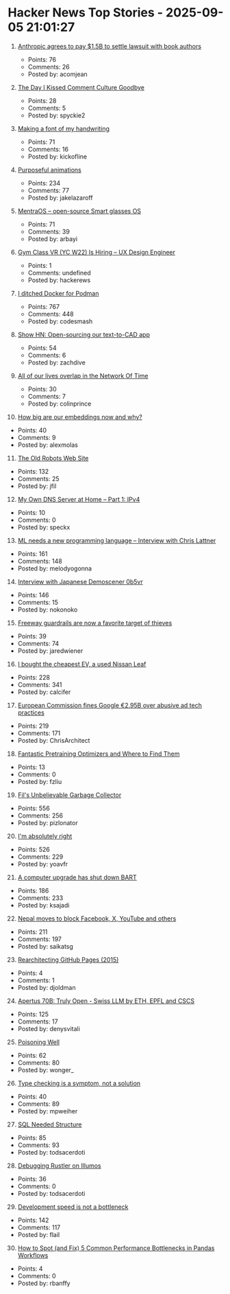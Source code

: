 # Hacker News Top Stories - 2025-09-05 21:01:27

1. [Anthropic agrees to pay $1.5B to settle lawsuit with book authors](https://www.nytimes.com/2025/09/05/technology/anthropic-settlement-copyright-ai.html?unlocked_article_code=1.jk8.bTTt.Zir9wmtPaTp2&smid=url-share)
   - Points: 76
   - Comments: 26
   - Posted by: acomjean

2. [The Day I Kissed Comment Culture Goodbye](https://sustainableviews.substack.com/p/the-day-i-kissed-comment-culture)
   - Points: 28
   - Comments: 5
   - Posted by: spyckie2

3. [Making a font of my handwriting](https://chameth.com/making-a-font-of-my-handwriting/)
   - Points: 71
   - Comments: 16
   - Posted by: kickofline

4. [Purposeful animations](https://emilkowal.ski/ui/you-dont-need-animations)
   - Points: 234
   - Comments: 77
   - Posted by: jakelazaroff

5. [MentraOS – open-source Smart glasses OS](https://github.com/Mentra-Community/MentraOS)
   - Points: 71
   - Comments: 39
   - Posted by: arbayi

6. [Gym Class VR (YC W22) Is Hiring – UX Design Engineer](https://www.ycombinator.com/companies/gym-class-by-irl-studios/jobs/ywXHGBv-ux-design-engineer-senior-staff-principal)
   - Points: 1
   - Comments: undefined
   - Posted by: hackerews

7. [I ditched Docker for Podman](https://codesmash.dev/why-i-ditched-docker-for-podman-and-you-should-too)
   - Points: 767
   - Comments: 448
   - Posted by: codesmash

8. [Show HN: Open-sourcing our text-to-CAD app](https://github.com/Adam-CAD/CADAM)
   - Points: 54
   - Comments: 6
   - Posted by: zachdive

9. [All of our lives overlap in the Network Of Time](https://networkoftime.com/)
   - Points: 30
   - Comments: 7
   - Posted by: colinprince

10. [How big are our embeddings now and why?](https://vickiboykis.com/2025/09/01/how-big-are-our-embeddings-now-and-why/)
   - Points: 40
   - Comments: 9
   - Posted by: alexmolas

11. [The Old Robots Web Site](https://www.theoldrobots.com/index2.html)
   - Points: 132
   - Comments: 25
   - Posted by: jfil

12. [My Own DNS Server at Home – Part 1: IPv4](https://jan.wildeboer.net/2025/08/My-DNS-Part-1/)
   - Points: 10
   - Comments: 0
   - Posted by: speckx

13. [ML needs a new programming language – Interview with Chris Lattner](https://signalsandthreads.com/why-ml-needs-a-new-programming-language/)
   - Points: 161
   - Comments: 148
   - Posted by: melodyogonna

14. [Interview with Japanese Demoscener 0b5vr](https://6octaves.com/2025/09/interview-with-demoscener-0b5vr.html)
   - Points: 146
   - Comments: 15
   - Posted by: nokonoko

15. [Freeway guardrails are now a favorite target of thieves](https://laist.com/news/transportation/guardrails-aluminum-theft)
   - Points: 39
   - Comments: 74
   - Posted by: jaredwiener

16. [I bought the cheapest EV, a used Nissan Leaf](https://www.jeffgeerling.com/blog/2025/i-bought-cheapest-ev-used-nissan-leaf)
   - Points: 228
   - Comments: 341
   - Posted by: calcifer

17. [European Commission fines Google €2.95B over abusive ad tech practices](https://ec.europa.eu/commission/presscorner/detail/en/ip_25_1992)
   - Points: 219
   - Comments: 171
   - Posted by: ChrisArchitect

18. [Fantastic Pretraining Optimizers and Where to Find Them](https://arxiv.org/abs/2509.02046)
   - Points: 13
   - Comments: 0
   - Posted by: fzliu

19. [Fil's Unbelievable Garbage Collector](https://fil-c.org/fugc)
   - Points: 556
   - Comments: 256
   - Posted by: pizlonator

20. [I'm absolutely right](https://absolutelyright.lol/)
   - Points: 526
   - Comments: 229
   - Posted by: yoavfr

21. [A computer upgrade has shut down BART](https://www.bart.gov/news/articles/2025/news20250905)
   - Points: 186
   - Comments: 233
   - Posted by: ksajadi

22. [Nepal moves to block Facebook, X, YouTube and others](https://www.aljazeera.com/news/2025/9/4/nepal-moves-to-block-facebook-x-youtube-and-others)
   - Points: 211
   - Comments: 197
   - Posted by: saikatsg

23. [Rearchitecting GitHub Pages (2015)](https://github.blog/news-insights/rearchitecting-github-pages/)
   - Points: 4
   - Comments: 1
   - Posted by: djoldman

24. [Apertus 70B: Truly Open - Swiss LLM by ETH, EPFL and CSCS](https://huggingface.co/swiss-ai/Apertus-70B-2509)
   - Points: 125
   - Comments: 17
   - Posted by: denysvitali

25. [Poisoning Well](https://heydonworks.com/article/poisoning-well/)
   - Points: 62
   - Comments: 80
   - Posted by: wonger_

26. [Type checking is a symptom, not a solution](https://programmingsimplicity.substack.com/p/type-checking-is-a-symptom-not-a)
   - Points: 40
   - Comments: 89
   - Posted by: mpweiher

27. [SQL Needed Structure](https://www.scattered-thoughts.net/writing/sql-needed-structure/)
   - Points: 85
   - Comments: 93
   - Posted by: todsacerdoti

28. [Debugging Rustler on Illumos](https://system-illumination.org/01-rustler.html)
   - Points: 36
   - Comments: 0
   - Posted by: todsacerdoti

29. [Development speed is not a bottleneck](https://pawelbrodzinski.substack.com/p/development-speed-is-not-a-bottleneck)
   - Points: 142
   - Comments: 117
   - Posted by: flail

30. [How to Spot (and Fix) 5 Common Performance Bottlenecks in Pandas Workflows](https://developer.nvidia.com/blog/how-to-spot-and-fix-5-common-performance-bottlenecks-in-pandas-workflows/)
   - Points: 4
   - Comments: 0
   - Posted by: rbanffy

